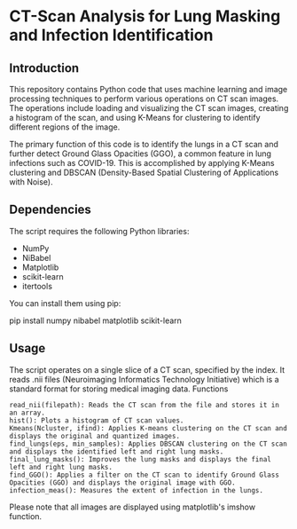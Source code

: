 # **CT-Scan Analysis for Lung Masking and Infection Identification**

## **Introduction**
This repository contains Python code that uses machine learning and image processing techniques to perform various operations on CT scan images. The operations include loading and visualizing the CT scan images, creating a histogram of the scan, and using K-Means for clustering to identify different regions of the image.

The primary function of this code is to identify the lungs in a CT scan and further detect Ground Glass Opacities (GGO), a common feature in lung infections such as COVID-19. This is accomplished by applying K-Means clustering and DBSCAN (Density-Based Spatial Clustering of Applications with Noise).

## **Dependencies**
The script requires the following Python libraries:
* NumPy
* NiBabel
* Matplotlib
* scikit-learn
* itertools

You can install them using pip:

pip install numpy nibabel matplotlib scikit-learn

## **Usage**

The script operates on a single slice of a CT scan, specified by the index. It reads .nii files (Neuroimaging Informatics Technology Initiative) which is a standard format for storing medical imaging data.
Functions

    read_nii(filepath): Reads the CT scan from the file and stores it in an array.
    hist(): Plots a histogram of CT scan values.
    Kmeans(Ncluster, ifind): Applies K-means clustering on the CT scan and displays the original and quantized images.
    find_lungs(eps, min_samples): Applies DBSCAN clustering on the CT scan and displays the identified left and right lung masks.
    final_lung_masks(): Improves the lung masks and displays the final left and right lung masks.
    find_GGO(): Applies a filter on the CT scan to identify Ground Glass Opacities (GGO) and displays the original image with GGO.
    infection_meas(): Measures the extent of infection in the lungs.

Please note that all images are displayed using matplotlib's imshow function.